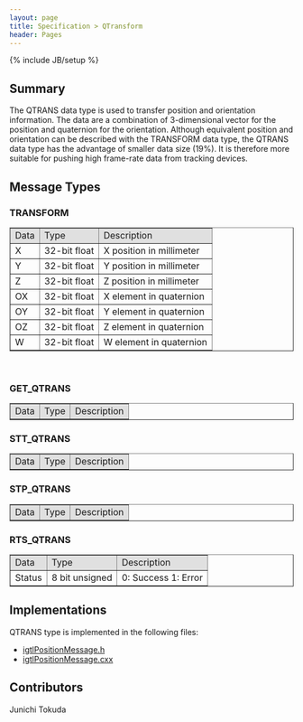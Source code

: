 ```yaml
---
layout: page
title: Specification > QTransform
header: Pages
---
```

{% include JB/setup %}

## Summary
The QTRANS data type is used to transfer position and orientation information. The data are a combination of 3-dimensional vector for the position and quaternion for the orientation. Although equivalent position and orientation can be described with the TRANSFORM data type, the QTRANS data type has the advantage of smaller data size (19%). It is therefore more suitable for pushing high frame-rate data from tracking devices.

## Message Types
### TRANSFORM

<table border="1" cellpadding="5" cellspacing="0" >
<tr>
<td style="background:#e0e0e0;"> Data
</td><td style="background:#e0e0e0;"> Type
</td><td style="background:#e0e0e0;"> Description
</td></tr>
<tr>
<td align="left"> X
</td><td align="left"> 32-bit float
</td><td align="left"> X position in millimeter
</td></tr>
<tr>
<td align="left"> Y
</td><td align="left"> 32-bit float
</td><td align="left"> Y position in millimeter
</td></tr>
<tr>
<td align="left"> Z
</td><td align="left"> 32-bit float
</td><td align="left"> Z position in millimeter
</td></tr>
<tr>
<td align="left"> OX
</td><td align="left"> 32-bit float
</td><td align="left"> X element in quaternion
</td></tr>
<tr>
<td align="left"> OY
</td><td align="left"> 32-bit float
</td><td align="left"> Y element in quaternion
</td></tr>
<tr>
<td align="left"> OZ
</td><td align="left"> 32-bit float
</td><td align="left"> Z element in quaternion
</td></tr>
<tr>
<td align="left"> W
</td><td align="left"> 32-bit float
</td><td align="left"> W element in quaternion
</td></tr>
</table>
<p><br />
</p>


### GET_QTRANS

<table border="1" cellpadding="5" cellspacing="0" >
<tr>
<td style="background:#e0e0e0;"> Data
</td><td style="background:#e0e0e0;"> Type
</td><td style="background:#e0e0e0;"> Description
</td></tr>
</table>


### STT_QTRANS

<table border="1" cellpadding="5" cellspacing="0" >
<tr>
<td style="background:#e0e0e0;"> Data
</td><td style="background:#e0e0e0;"> Type
</td><td style="background:#e0e0e0;"> Description
</td></tr>
</table>

### STP_QTRANS

<table border="1" cellpadding="5" cellspacing="0" >
<tr>
<td style="background:#e0e0e0;"> Data
</td><td style="background:#e0e0e0;"> Type
</td><td style="background:#e0e0e0;"> Description
</td></tr>
</table>

### RTS_QTRANS

<table border="1" cellpadding="5" cellspacing="0" >
<tr>
<td style="background:#e0e0e0;"> Data
</td><td style="background:#e0e0e0;"> Type
</td><td style="background:#e0e0e0;"> Description
</td></tr>
<tr>
<td align="left"> Status
</td><td align="left"> 8 bit unsigned
</td><td align="left"> 0: Success 1: Error
</td></tr>
</table>

## Implementations
QTRANS type is implemented in the following files:
* [igtlPositionMessage.h](https://github.com/openigtlink/OpenIGTLink/blob/master/Source/igtlPositionMessage.h)
* [igtlPositionMessage.cxx](https://github.com/openigtlink/OpenIGTLink/blob/master/Source/igtlPositionMessage.cxx)


## Contributors
Junichi Tokuda

